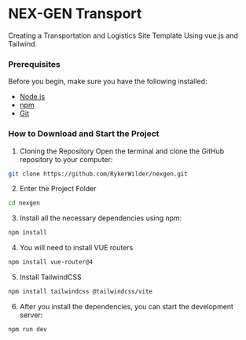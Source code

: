 # NEX-GEN Transport

Creating a Transportation and Logistics Site Template Using vue.js and Tailwind.

### Prerequisites 

Before you begin, make sure you have the following installed: 
- [Node.js](https://nodejs.org/) 
- [npm](https://www.npmjs.com/) 
- [Git](https://git-scm.com/) 

### How to Download and Start the Project 

1. Cloning the Repository Open the terminal and clone the GitHub repository to your computer:

```bash
git clone https://github.com/RykerWilder/nexgen.git
```

2. Enter the Project Folder
```bash
cd nexgen
```

3. Install all the necessary dependencies using npm:
```bash
npm install
```

4. You will need to install VUE routers
```bash
npm install vue-router@4
```

5. Install TailwindCSS
```bash
npm install tailwindcss @tailwindcss/vite
```

6. After you install the dependencies, you can start the development server:
```bash
npm run dev
```